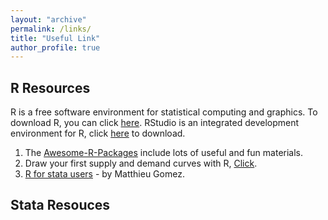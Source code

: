 ```yaml
---
layout: "archive"
permalink: /links/
title: "Useful Link"
author_profile: true
---
```


## R Resources
R is a free software environment for statistical computing and graphics. To download R, you can click [here](https://cran.r-project.org/mirrors.html). RStudio is an integrated development environment for R, click [here](https://rstudio.com/products/rstudio/download/) to download.
1. The [Awesome-R-Packages](https://github.com/chenxuecon/Awesome-R-packages) include lots of useful and fun materials.
2. Draw your first supply and demand curves with R, [Click](https://github.com/R-CoderDotCom/econocharts/#Intersections). 
3. [R for stata users](https://www.matthieugomez.com/statar/) - by Matthieu Gomez.
## Stata Resouces

